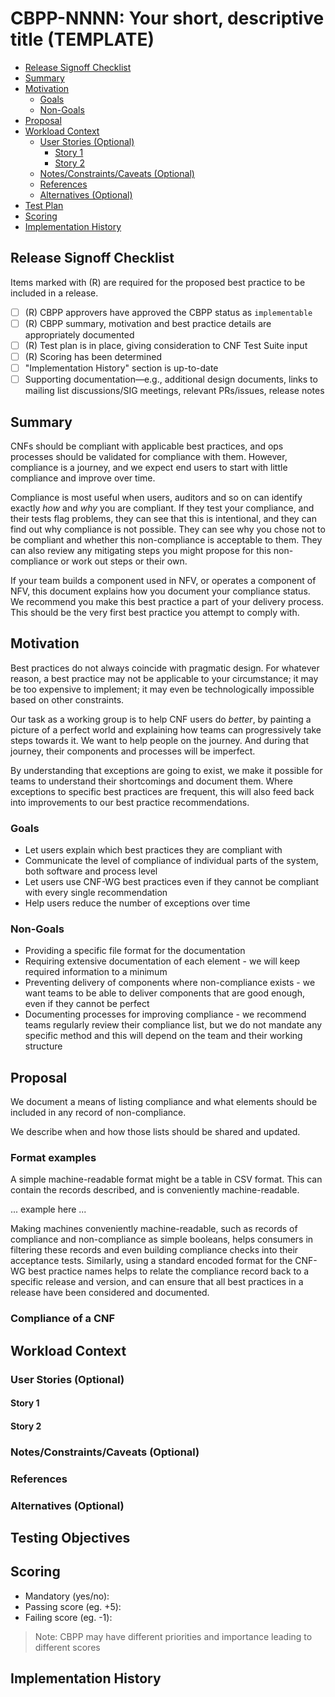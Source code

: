<!-- Created from CBPP template v1.0
     Major: changes when we add or remove sections or demands for information
     Minor: changes when we alter formatting without changing content requirements
     Keep the first line of this comment in your best practice,
     to help us track formatting updates -->

# **CBPP-NNNN: Your short, descriptive title (TEMPLATE)**

- [Release Signoff Checklist](#release-signoff-checklist)
- [Summary](#summary)
- [Motivation](#motivation)
  - [Goals](#goals)
  - [Non-Goals](#non-goals)
- [Proposal](#proposal)
- [Workload Context](#workload-context)
  - [User Stories (Optional)](#user-stories-optional)
    - [Story 1](#story-1)
    - [Story 2](#story-2)
  - [Notes/Constraints/Caveats (Optional)](#notesconstraintscaveats-optional)
  - [References](#references)
  - [Alternatives (Optional)](#drawbacksalternatives)
- [Test Plan](#test-plan)
- [Scoring](#scoring)
- [Implementation History](#implementation-history)

## **Release Signoff Checklist**

Items marked with (R) are required for the proposed best practice to be included in a release.

- [ ] (R) CBPP approvers have approved the CBPP status as `implementable`
- [ ] (R) CBPP summary, motivation and best practice details are appropriately documented
- [ ] (R) Test plan is in place, giving consideration to CNF Test Suite input
- [ ] (R) Scoring has been determined
- [ ]   "Implementation History" section is up-to-date
- [ ]    Supporting documentation—e.g., additional design documents, links to mailing list discussions/SIG meetings, relevant PRs/issues, release notes

## **Summary**

CNFs should be compliant with applicable best practices, and ops processes
should be validated for compliance with them.  However, compliance is a
journey, and we expect end users to start with little compliance and
improve over time.

Compliance is most useful when users, auditors and so on can identify
exactly _how_ and _why_ you are compliant.  If they test your compliance,
and their tests flag problems, they can see that this is intentional, and
they can find out why compliance is not possible.  They can see why you
chose not to be compliant and whether this non-compliance is acceptable to
them.  They can also review any mitigating steps you might propose for this
non-compliance or work out steps or their own.

If your team builds a component used in NFV, or operates a component
of NFV, this document explains how you document your compliance
status.  We recommend you make this best practice a part of your
delivery process.  This should be the very first best practice you attempt
to comply with.

## **Motivation**

Best practices do not always coincide with pragmatic design.  For whatever
reason, a best practice may not be applicable to your circumstance; it
may be too expensive to implement; it may even be technologically
impossible based on other constraints.

Our task as a working group is to help CNF users do _better_, by painting a
picture of a perfect world and explaining how teams can progressively
take steps towards it.  We want to help people on the journey.  And during
that journey, their components and processes will be imperfect.

By understanding that exceptions are going to exist, we make it possible
for teams to understand their shortcomings and document them.  Where
exceptions to specific best practices are frequent, this will also
feed back into improvements to our best practice recommendations.

### **Goals**

* Let users explain which best practices they are compliant with
* Communicate the level of compliance of individual parts of the system,
  both software and process level
* Let users use CNF-WG best practices even if they cannot be compliant
  with every single recommendation
* Help users reduce the number of exceptions over time

### **Non-Goals**

* Providing a specific file format for the documentation
* Requiring extensive documentation of each element - we will keep
  required information to a minimum
* Preventing delivery of components where non-compliance exists - we want
  teams to be able to deliver components that are good enough, even if they
  cannot be perfect
* Documenting processes for improving compliance - we recommend teams
  regularly review their compliance list, but we do not mandate any specific
  method and this will depend on the team and their working structure

## **Proposal**

We document a means of listing compliance and what elements should be
included in any record of non-compliance.

We describe when and how those lists should be shared and updated.


### Format examples

A simple machine-readable format might be a table in CSV format.  This
can contain the records described, and is conveniently machine-readable.

... example here ...

Making machines conveniently machine-readable, such as records of compliance
and non-compliance as simple booleans, helps consumers in filtering these
records and even building compliance checks into their acceptance tests.
Similarly, using a standard encoded format for the CNF-WG best practice
names helps to relate the compliance record back to a specific release
and version, and can ensure that all best practices in a release have been
considered and documented.


### Compliance of a CNF


## **Workload Context**

### **User Stories (Optional)**

#### **Story 1**

#### **Story 2**

### **Notes/Constraints/Caveats (Optional)**

### **References**

### **Alternatives (Optional)**

## **Testing Objectives**

## **Scoring**

- Mandatory (yes/no):
- Passing score (eg. +5):
- Failing score (eg. -1):

> Note: CBPP may have different priorities and importance leading to different scores

## **Implementation History**
